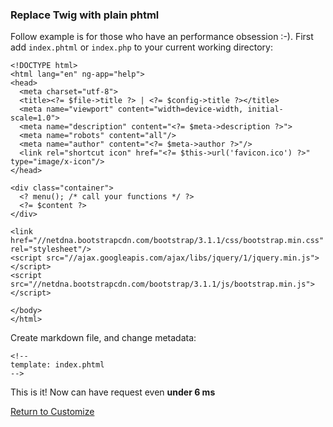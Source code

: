 <!--
title: Replace Twig with plain phtml
-->

### Replace Twig with plain phtml

Follow example is for those who have an performance obsession :-). First add `index.phtml` or `index.php` to your current working directory:

    <!DOCTYPE html>
    <html lang="en" ng-app="help">
    <head>
      <meta charset="utf-8">
      <title><?= $file->title ?> | <?= $config->title ?></title>
      <meta name="viewport" content="width=device-width, initial-scale=1.0">
      <meta name="description" content="<?= $meta->description ?>">
      <meta name="robots" content="all"/>
      <meta name="author" content="<?= $meta->author ?>"/>
      <link rel="shortcut icon" href="<?= $this->url('favicon.ico') ?>" type="image/x-icon"/>
    </head>

    <div class="container">
      <? menu(); /* call your functions */ ?>
      <?= $content ?>
    </div>

    <link href="//netdna.bootstrapcdn.com/bootstrap/3.1.1/css/bootstrap.min.css" rel="stylesheet"/>
    <script src="//ajax.googleapis.com/ajax/libs/jquery/1/jquery.min.js"></script>
    <script src="//netdna.bootstrapcdn.com/bootstrap/3.1.1/js/bootstrap.min.js"></script>

    </body>
    </html>

Create markdown file, and change metadata:

    <!--
    template: index.phtml
    -->

This is it! Now can have request even **under 6 ms**

<a href="/customize" class="btn btn-primary">Return to Customize</a>